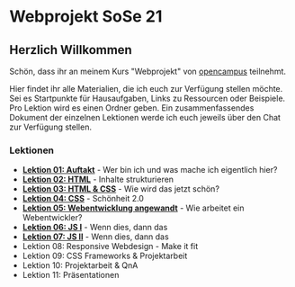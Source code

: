 # Webprojekt SoSe 21

## Herzlich Willkommen

Schön, dass ihr an meinem Kurs "Webprojekt" von [opencampus](https://edu.opencampus.sh/) teilnehmt.

Hier findet ihr alle Materialien, die ich euch zur Verfügung stellen möchte. Sei es Startpunkte für Hausaufgaben, Links zu Ressourcen oder Beispiele. Pro Lektion wird es einen Ordner geben. Ein zusammenfassendes Dokument der einzelnen Lektionen werde ich euch jeweils über den Chat zur Verfügung stellen.

### Lektionen

- [**Lektion 01: Auftakt**](https://github.com/bastibuck/webprojekt-sose-21/tree/main/lesson-01) - Wer bin ich und was mache ich eigentlich hier?
- [**Lektion 02: HTML**](https://github.com/bastibuck/webprojekt-sose-21/tree/main/lesson-02) - Inhalte strukturieren
- [**Lektion 03: HTML & CSS**](https://github.com/bastibuck/webprojekt-sose-21/tree/main/lesson-03) - Wie wird das jetzt schön?
- [**Lektion 04: CSS**](https://github.com/bastibuck/webprojekt-sose-21/tree/main/lesson-04) - Schönheit 2.0
- [**Lektion 05: Webentwicklung angewandt**](https://github.com/bastibuck/webprojekt-sose-21/tree/main/lesson-05) - Wie arbeitet ein Webentwickler?
- [**Lektion 06: JS I**](https://github.com/bastibuck/webprojekt-sose-21/tree/main/lesson-06) - Wenn dies, dann das
- [**Lektion 07: JS II**](https://github.com/bastibuck/webprojekt-sose-21/tree/main/lesson-07) - Wenn dies, dann das
- Lektion 08: Responsive Webdesign - Make it fit
- Lektion 09: CSS Frameworks & Projektarbeit
- Lektion 10: Projektarbeit & QnA
- Lektion 11: Präsentationen
